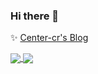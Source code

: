 ### Hi there 👋


✨ [ Center-cr's Blog ](https://center-cr.github.io/page/2/#content-inner)


<a href="https://github.com/anuraghazra/github-readme-stats">
  <img align="center" src="https://github-readme-stats.vercel.app/api?username=Center-cr&show_icons=true&theme=nord&hide_rank=true&count_private=true&show_owner=true&include_all_commits=true&&hide=contribs,stars" />
</a>
<a href="https://github.com/anuraghazra/convoychat">
  <img align="center" src="https://github-readme-stats.vercel.app/api/top-langs/?username=Center-cr&layout=compact" />
</a>
